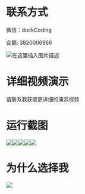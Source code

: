 # 联系方式

微信：duckCoding

企鹅: 3820006966

![在这里插入图片描述](http://upload.cxycsx.vip/91ab4bcb4f2c4c6db86365bb6d6e9c62.jpeg)

# 详细视频演示

请联系我获取更详细的演示视频

# 运行截图

![](http://www.bysj52.com/uploadfile/ueditor/image/202306/%E6%AF%95%E8%AE%BEssm058%E5%9F%BA%E4%BA%8EJava%E7%9A%84%E5%85%B1%E4%BA%AB%E5%AE%A2%E6%A0%88%E7%AE%A1%E7%90%86%E7%B3%BB%E7%BB%9F+jsp%E6%AF%95%E4%B8%9A%E8%AE%BE%E8%AE%A1/2.png)![](http://www.bysj52.com/uploadfile/ueditor/image/202306/%E6%AF%95%E8%AE%BEssm058%E5%9F%BA%E4%BA%8EJava%E7%9A%84%E5%85%B1%E4%BA%AB%E5%AE%A2%E6%A0%88%E7%AE%A1%E7%90%86%E7%B3%BB%E7%BB%9F+jsp%E6%AF%95%E4%B8%9A%E8%AE%BE%E8%AE%A1/1.png)![](http://www.bysj52.com/uploadfile/ueditor/image/202306/%E6%AF%95%E8%AE%BEssm058%E5%9F%BA%E4%BA%8EJava%E7%9A%84%E5%85%B1%E4%BA%AB%E5%AE%A2%E6%A0%88%E7%AE%A1%E7%90%86%E7%B3%BB%E7%BB%9F+jsp%E6%AF%95%E4%B8%9A%E8%AE%BE%E8%AE%A1/5.png)![](http://www.bysj52.com/uploadfile/ueditor/image/202306/%E6%AF%95%E8%AE%BEssm058%E5%9F%BA%E4%BA%8EJava%E7%9A%84%E5%85%B1%E4%BA%AB%E5%AE%A2%E6%A0%88%E7%AE%A1%E7%90%86%E7%B3%BB%E7%BB%9F+jsp%E6%AF%95%E4%B8%9A%E8%AE%BE%E8%AE%A1/3.png)![](http://www.bysj52.com/uploadfile/ueditor/image/202306/%E6%AF%95%E8%AE%BEssm058%E5%9F%BA%E4%BA%8EJava%E7%9A%84%E5%85%B1%E4%BA%AB%E5%AE%A2%E6%A0%88%E7%AE%A1%E7%90%86%E7%B3%BB%E7%BB%9F+jsp%E6%AF%95%E4%B8%9A%E8%AE%BE%E8%AE%A1/4.png)

# 为什么选择我

![](http://upload.cxycsx.vip/%E7%A8%8B%E5%BA%8F%E8%AE%BE%E8%AE%A1.png)

